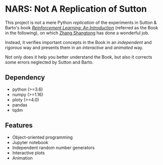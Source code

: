 # NARS: Not A Replication of Sutton

This project is not a mere Python *replication* of the experiments in Sutton & Barto's book [*Reinforcement Learning: An Introduction*](http://incompleteideas.net/book/the-book-2nd.html) (referred as the Book in the following), on which [Zhang Shangtong](https://github.com/ShangtongZhang/reinforcement-learning-an-introduction) has done a wonderful job.

Instead, it verifies important concepts in the Book in an *independent* and *rigorous* way and presents them in an *interactive* and *animated* way.

Not only does it help you better understand the Book, but also it corrects some errors neglected by Sutton and Barto. 

## Dependency

- python (>=3.6)
- numpy (>=1.16)
- ploty (>=4.0)
- pandas
- tqdm

## Features

- Object-oriented programming
- Jupyter notebook
- Independent random number generators
- Interactive plots
- Animation
